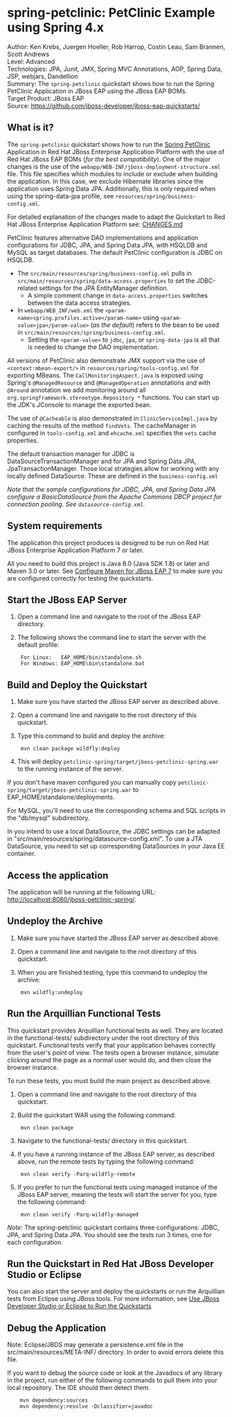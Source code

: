 spring-petclinic: PetClinic Example using Spring 4.x  
======================================================
Author: Ken Krebs, Juergen Hoeller, Rob Harrop, Costin Leau, Sam Brannen, Scott Andrews  
Level: Advanced  
Technologies: JPA, Junit, JMX, Spring MVC Annotations, AOP, Spring Data, JSP, webjars, Dandellion  
Summary: The `spring-petclinic` quickstart shows how to run the Spring PetClinic Application in JBoss EAP using the JBoss EAP BOMs.  
Target Product: JBoss EAP  
Source: <https://github.com/jboss-developer/jboss-eap-quickstarts/>  

What is it?  
-----------
The `spring-petclinic` quickstart shows how to run the [Spring PetClinic](<http://github.com/spring-projects/spring-petclinic>) Application 
in Red Hat JBoss Enterprise Application Platform with the use of Red Hat JBoss EAP BOMs (_for the best compatibility_). One of the major 
changes is the use of the `webapp/WEB-INF/jboss-deployment-structure.xml` file. This file specifies which modules 
to include or exclude when building the application. In this case, we exclude Hibernate libraries since the application 
uses Spring Data JPA. Additionally, this is only required when using the spring-data-jpa profile, see `resources/spring/business-config.xml`.

For detailed explanation of the changes made to adapt the Quickstart to Red Hat JBoss Enterprise Application Platform see: [CHANGES.md](CHANGES.md)

PetClinic features alternative DAO implementations and application configurations for JDBC, JPA, and Spring Data JPA, with 
HSQLDB and MySQL as target databases. The default PetClinic configuration is JDBC on HSQLDB.  

* The `src/main/resources/spring/business-config.xml` pulls in `src/main/resources/spring/data-access.properties` to set 
the JDBC-related settings for the JPA EntityManager definition. 
    * A simple comment change in `data-access.properties` switches between the data access strategies. 
* In `webapp/WEB_INF/web.xml` the `<param-name>spring.profiles.active</param-name>` using `<param-value>jpa</param-value>` 
(_as the default_) refers to the bean to be used in `src/main/resources/spring/business-config.xml`. 
    * Setting the `<param-value>` to `jdbc`, `jpa`, or `spring-data-jpa` is all that is needed to change the DAO implementation.

All versions of PetClinic also demonstrate JMX support via the use of `<context:mbean-export/>` in `resources/spring/tools-config.xml` 
for exporting MBeans. The `CallMonitoringAspect.java` is exposed using Spring's `@ManagedResource` and `@ManagedOperation`
annotations and with `@Around` annotation we add monitoring around all `org.springframework.stereotype.Repository *` functions. 
You can start up the JDK's JConsole to manage the exported bean.

The use of `@Cacheable` is also demonstrated in `ClinicServiceImpl.java` by caching the results of the method `findVets`.
The cacheManager in configured in `tools-config.xml` and `ehcache.xml` specifies the `vets` cache properties.

The default transaction manager for JDBC is DataSourceTransactionManager and for JPA and Spring Data JPA, JpaTransactionManager.
Those local strategies allow for working with any locally defined DataSource. These are defined in the `business-config.xml`

_Note that the sample configurations for JDBC, JPA, and Spring Data JPA configure a BasicDataSource from the Apache Commons 
DBCP project for connection pooling. See `datasource-config.xml`._

System requirements  
-------------------

The application this project produces is designed to be run on Red Hat JBoss Enterprise Application Platform 7 or later. 

All you need to build this project is Java 8.0 (Java SDK 1.8) or later and Maven 3.0 or later. See [Configure Maven for JBoss EAP 7](https://github.com/jboss-developer/jboss-developer-shared-resources/blob/master/guides/CONFIGURE_MAVEN_JBOSS_EAP7.md#configure-maven-to-build-and-deploy-the-quickstarts) to make sure you are configured correctly for testing the quickstarts.


Start the JBoss EAP Server  
-------------------------

1. Open a command line and navigate to the root of the JBoss EAP directory.
2. The following shows the command line to start the server with the default profile:

        For Linux:   EAP_HOME/bin/standalone.sh
        For Windows: EAP_HOME\bin\standalone.bat


Build and Deploy the Quickstart
-------------------------

1. Make sure you have started the JBoss EAP server as described above.
2. Open a command line and navigate to the root directory of this quickstart.
3. Type this command to build and deploy the archive:

        mvn clean package wildfly:deploy

4. This will deploy `petclinic-spring/target/jboss-petclinic-spring.war` to the running instance of the server.

If you don't have maven configured you can manually copy `petclinic-spring/target/jboss-petclinic-spring.war` to EAP_HOME/standalone/deployments.

For MySQL, you'll need to use the corresponding schema and SQL scripts in the "db/mysql" subdirectory.

In you intend to use a local DataSource, the JDBC settings can be adapted in "src/main/resources/spring/datasource-config.xml". 
To use a JTA DataSource, you need to set up corresponding DataSources in your Java EE container.

 
Access the application
---------------------

The application will be running at the following URL: <http://localhost:8080/jboss-petclinic-spring/>.


Undeploy the Archive
--------------------

1. Make sure you have started the JBoss EAP server as described above.
2. Open a command line and navigate to the root directory of this quickstart.
3. When you are finished testing, type this command to undeploy the archive:

        mvn wildfly:undeploy


Run the Arquillian Functional Tests
-----------------------------------

This quickstart provides Arquillian functional tests as well. They are located in the functional-tests/ subdirectory under 
the root directory of this quickstart. Functional tests verify that your application behaves correctly from the user's point 
of view. The tests open a browser instance, simulate clicking around the page as a normal user would do, and then close the browser instance.

To run these tests, you must build the main project as described above.

1. Open a command line and navigate to the root directory of this quickstart.
2. Build the quickstart WAR using the following command:

        mvn clean package

3. Navigate to the functional-tests/ directory in this quickstart.
4. If you have a running instance of the JBoss EAP server, as described above, run the remote tests by typing the following command:

        mvn clean verify -Parq-wildfly-remote

5. If you prefer to run the functional tests using managed instance of the JBoss EAP server, meaning the tests will start the 
server for you, type the following command:

        mvn clean verify -Parq-wildfly-managed

_Note:_ The spring-petclinic quickstart contains three configurations: JDBC, JPA, and Spring Data JPA. You should see the tests run 3 times, one for each configuration. 

Run the Quickstart in Red Hat JBoss Developer Studio or Eclipse
-------------------------------------
You can also start the server and deploy the quickstarts or run the Arquillian tests from Eclipse using JBoss tools. For more information, see [Use JBoss Developer Studio or Eclipse to Run the Quickstarts](https://github.com/jboss-developer/jboss-developer-shared-resources/blob/master/guides/USE_JBDS.md#use-jboss-developer-studio-or-eclipse-to-run-the-quickstarts) 


Debug the Application
----------------------

Note: Eclipse/JBDS may generate a persistence.xml file in the src/main/resources/META-INF/ directory. In order to avoid 
errors delete this file.

If you want to debug the source code or look at the Javadocs of any library in the project, run either of the following 
commands to pull them into your local repository. The IDE should then detect them.

        mvn dependency:sources
        mvn dependency:resolve -Dclassifier=javadoc

